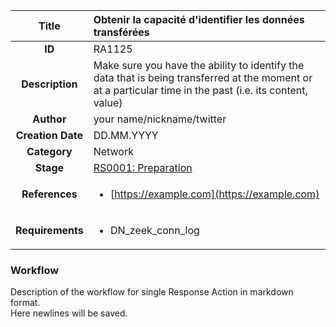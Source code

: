 | Title                       | Obtenir la capacité d'identifier les données transférées         |
|:---------------------------:|:--------------------|
| **ID**                      | RA1125            |
| **Description**             | Make sure you have the ability to identify the data that is being transferred at the moment or at a particular time in the past (i.e. its content, value)   |
| **Author**                  | your name/nickname/twitter        |
| **Creation Date**           | DD.MM.YYYY |
| **Category**                | Network      |
| **Stage**                   |[RS0001: Preparation](../Response_Stages/RS0001.md)| 
| **References** |<ul><li>[https://example.com](https://example.com)</li></ul>|
| **Requirements** |<ul><li>DN_zeek_conn_log</li></ul>|

### Workflow

Description of the workflow for single Response Action in markdown format.  
Here newlines will be saved.
